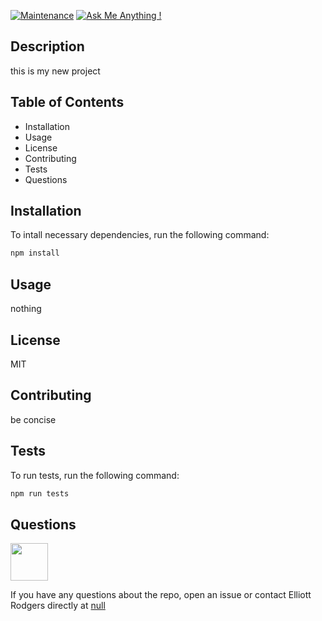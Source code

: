 
[![Maintenance](https://img.shields.io/badge/Maintained%3F-no-red.svg)](https://bitbucket.org/lbesson/ansi-colors)
[![Ask Me Anything !](https://img.shields.io/badge/Ask%20me-anything-1abc9c.svg)](https://GitHub.com/rodgersea)

## Description
this is my new project

## Table of Contents
* Installation
* Usage
* License
* Contributing
* Tests
* Questions

## Installation
To intall necessary dependencies, run the following command:

```javascript
npm install
```

## Usage
nothing

## License
MIT

## Contributing
be concise

## Tests
To run tests, run the following command:

```javascript
npm run tests
```

## Questions
<img src="https://avatars1.githubusercontent.com/u/59626793?v=4" width="60" />  

If you have any questions about the repo, open an issue or contact Elliott Rodgers
directly at
[null](null)
